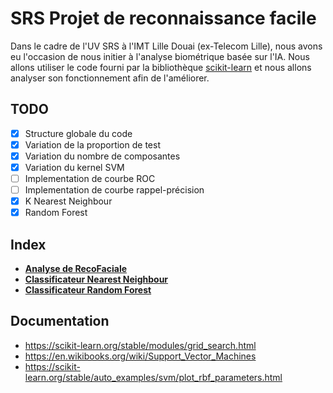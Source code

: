 # SRS Projet de reconnaissance facile

Dans le cadre de l'UV SRS à l'IMT Lille Douai (ex-Telecom Lille), nous avons eu l'occasion de nous initier à l'analyse biométrique basée sur l'IA.
Nous allons utiliser le code fourni par la bibliothèque [scikit-learn](https://scikit-learn.org/stable/auto_examples/applications/plot_face_recognition.html#sphx-glr-auto-examples-applications-plot-face-recognition-py) et nous allons analyser son fonctionnement afin de l'améliorer.

## TODO
- [x] Structure globale du code 
- [x] Variation de la proportion de test 
- [x] Variation du nombre de composantes
- [x] Variation du kernel SVM
- [ ] Implementation de courbe ROC
- [ ] Implementation de courbe rappel-précision
- [x] K Nearest Neighbour 
- [x] Random Forest

## Index
+ **[Analyse de RecoFaciale](recoFaciale)**
+ **[Classificateur Nearest Neighbour](nearestNeighbour)**	
+ **[Classificateur Random Forest](randomForest)**	

## Documentation
+ https://scikit-learn.org/stable/modules/grid_search.html
+ https://en.wikibooks.org/wiki/Support_Vector_Machines
+ https://scikit-learn.org/stable/auto_examples/svm/plot_rbf_parameters.html
